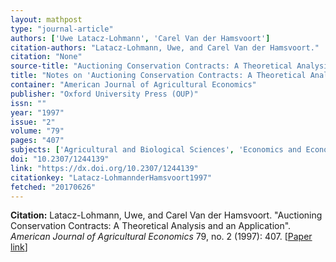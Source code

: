 ```yaml
---
layout: mathpost
type: "journal-article"
authors: ['Uwe Latacz-Lohmann', 'Carel Van der Hamsvoort']
citation-authors: "Latacz-Lohmann, Uwe, and Carel Van der Hamsvoort."
citation: "None"
source-title: "Auctioning Conservation Contracts: A Theoretical Analysis and an Application"
title: "Notes on 'Auctioning Conservation Contracts: A Theoretical Analysis and an Application', by Uwe Latacz-Lohmann, and Carel Van der Hamsvoort"
container: "American Journal of Agricultural Economics"
publisher: "Oxford University Press (OUP)"
issn: ""
year: "1997"
issue: "2"
volume: "79"
pages: "407"
subjects: ['Agricultural and Biological Sciences', 'Economics and Econometrics']
doi: "10.2307/1244139"
link: "https://dx.doi.org/10.2307/1244139"
citationkey: "Latacz-LohmannderHamsvoort1997"
fetched: "20170626"
---
```


**Citation:** Latacz-Lohmann, Uwe, and Carel Van der Hamsvoort. "Auctioning Conservation Contracts: A Theoretical Analysis and an Application". *American Journal of Agricultural Economics* 79, no. 2 (1997): 407. [[Paper link](https://dx.doi.org/10.2307/1244139)]